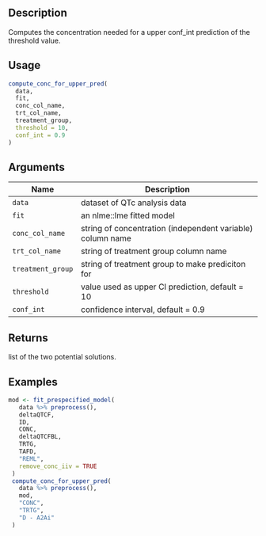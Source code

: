## Description

Computes the concentration needed for a upper conf_int prediction
 of the threshold value.

## Usage

```r
compute_conc_for_upper_pred(
  data,
  fit,
  conc_col_name,
  trt_col_name,
  treatment_group,
  threshold = 10,
  conf_int = 0.9
)
```

## Arguments

| Name | Description |
|------|-------------|
| `data` | dataset of QTc analysis data |
| `fit` | an nlme::lme fitted model |
| `conc_col_name` | string of concentration (independent variable) column name |
| `trt_col_name` | string of treatment group column name |
| `treatment_group` | string of treatment group to make prediciton for |
| `threshold` | value used as upper CI prediction, default = 10 |
| `conf_int` | confidence interval, default = 0.9 |

## Returns

list of the two potential solutions.

## Examples

```r
mod <- fit_prespecified_model(
   data %>% preprocess(),
   deltaQTCF,
   ID,
   CONC,
   deltaQTCFBL,
   TRTG,
   TAFD,
   "REML",
   remove_conc_iiv = TRUE
 )
 compute_conc_for_upper_pred(
   data %>% preprocess(),
   mod,
   "CONC",
   "TRTG",
   "D - A2Ai"
 )
```



